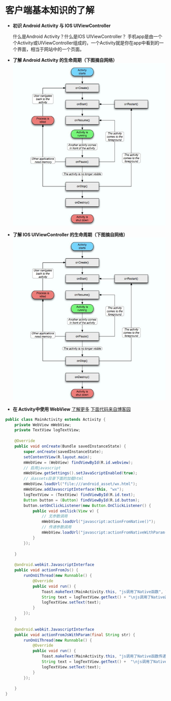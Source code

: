 # 客户端基本知识的了解
- **初识 Android Activity 与 IOS UIViewController**

  什么是Android Activity？什么是IOS UIViewController？
手机app是由一个个Activity或UIViewController组成的，一个Activity就是你在app中看到的一个界面，相当于网站中的一个页面。

- **了解 Android Activity 的生命周期（下图摘自网络）**
![avatar](../asserts/activity_lifecircle.png)

- **了解 IOS UIViewController 的生命周期（下图摘自网络）**
![avatar](../asserts/activity_lifecircle.png)

- **在 Activity中使用 WebView** 
[了解更多](https://mp.weixin.qq.com/s/4XRB7nqTVftL5K2jAMGVVg)
[下面代码来自博客园](https://www.cnblogs.com/whoislcj/p/5980240.html)
```java
public class MainActivity extends Activity {
    private WebView mWebView;
    private TextView logTextView;

    @Override
    public void onCreate(Bundle savedInstanceState) {
        super.onCreate(savedInstanceState);
        setContentView(R.layout.main);
        mWebView = (WebView) findViewById(R.id.webview);
        // 启用javascript
        mWebView.getSettings().setJavaScriptEnabled(true);
        // 从assets目录下面的加载html
        mWebView.loadUrl("file:///android_asset/wx.html");
        mWebView.addJavascriptInterface(this, "wx");
        logTextView = (TextView) findViewById(R.id.text);
        Button button = (Button) findViewById(R.id.button);
        button.setOnClickListener(new Button.OnClickListener() {
            public void onClick(View v) {
                // 无参数调用
                mWebView.loadUrl("javascript:actionFromNative()");
                // 传递参数调用
                mWebView.loadUrl("javascript:actionFromNativeWithParam(" + "'come from Native'" + ")");
            }
        });

    }

    @android.webkit.JavascriptInterface
    public void actionFromJs() {
        runOnUiThread(new Runnable() {
            @Override
            public void run() {
                Toast.makeText(MainActivity.this, "js调用了Native函数", Toast.LENGTH_SHORT).show();
                String text = logTextView.getText() + "\njs调用了Native函数";
                logTextView.setText(text);
            }
        });
    }

    @android.webkit.JavascriptInterface
    public void actionFromJsWithParam(final String str) {
        runOnUiThread(new Runnable() {
            @Override
            public void run() {
                Toast.makeText(MainActivity.this, "js调用了Native函数传递参数：" + str, Toast.LENGTH_SHORT).show();
                String text = logTextView.getText() +  "\njs调用了Native函数传递参数：" + str;
                logTextView.setText(text);
            }
        });

    }
}
```
